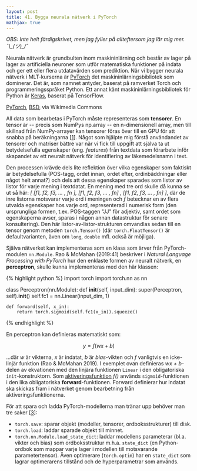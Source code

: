 ```yaml
---
layout: post
title: 41. Bygga neurala nätverk i PyTorch
mathjax: true
---
```


*OBS: Inte helt färdigskrivet, men jag fyller på allteftersom jag lär mig mer. ¯\\\_(ツ)\_/¯* 

Neurala nätverk är grundbulten inom maskininlärning och består av lager på lager av artificiella neuroner som utför matematiska funktioner på indata och ger ett eller flera utdatavärden som prediktion. När vi bygger neurala nätverk i MLT-kurserna är [PyTorch](https://pytorch.org/) det maskininlärningsbibliotek som dominerar. Det är, som namnet antyder, baserat på ramverket Torch och programmeringsspråket Python. Ett annat känt maskininlärningsbibliotek för Python är [Keras](https://keras.io/), baserat på TensorFlow.

<a href="https://commons.wikimedia.org/wiki/File:PyTorch_logo_black.svg">PyTorch</a>, <a href="http://opensource.org/licenses/bsd-license.php">BSD</a>, via Wikimedia Commons

All data som bearbetas i PyTorch måste representeras som **tensorer**. En tensor är -- precis som NumPys np.array -- en n-dimensionell array, men till skillnad från NumPy-arrayer kan tensorer föras över till en GPU för att snabba på beräkningarna [[1](https://pytorch.org/tutorials/beginner/pytorch_with_examples.html)]. Något som hjälpte mig förstå användandet av tensorer och matriser bättre var när vi fick till uppgift att själva ta ut betydelsefulla egenskaper (eng. *features*) från textdata som förarbete inför skapandet av ett neuralt nätverk för identifiering av läkemedelsnamn i text. 

Den processen krävde dels lite reflektion över vilka egenskaper som faktiskt är betydelsefulla (POS-tagg, ordet innan, ordet efter, ordinbäddningar eller något helt annat?) och dels att dessa egenskaper sparades som listor av listor för varje mening i textdatat. En mening med tre ord skulle då kunna se ut så här: *[ [f1, f2, f3, ... , fn ],  [f1, f2, f3, ... , fn] , [f1, f2, f3, ... , fn] ]*, där de inre listorna motsvarar varje ord i meningen och *f* betecknar en av flera utvalda egenskaper hos varje ord, representerad i numerisk form (den ursprungliga formen, t.ex. POS-taggen "JJ" för adjektiv, samt ordet som egenskaperna avser, sparas i någon annan datastruktur för senare konsultering). Den här listor-av-listor-strukturen omvandlas sedan till en tensor genom metoden `torch.Tensor()` (där `torch.FloatTensor()` är defaultvarianten, även om `long`, `double` mfl. också är möjliga).  

Själva nätverket kan implementeras som en klass som ärver från PyTorch-modulen `nn.Module`. Rao & McMahan (2019:41) beskriver i *Natural Language Processing with PyTorch* hur den enklaste formen av neuralt nätverk, en **perceptron**, skulle kunna implementeras med den här klassen:

{% highlight python %}
import torch
import torch.nn as nn

class Perceptron(nn.Module):
    def __init__(self, input_dim):
        super(Perceptron, self).__init__()
        self.fc1 = nn.Linear(input_dim, 1)

    def forward(self, x_in):
        return torch.sigmoid(self.fc1(x_in)).squeeze()
{% endhighlight %}

En perceptron kan definieras matematiskt som:

$$ y = f(wx + b) $$ 

...där *w* är vikterna, *x* är indatat, *b* är *bias*-vikten och *f* vanligtvis en icke-linjär funktion (Rao & McMahan 2019). I exemplet ovan definieras *wx + b*-delen av ekvationen med den linjära funktionen `Linear` i den obligatoriska `init`-konstruktorn. Som [aktiveringsfunktion](https://datatjej.github.io/Fram%C3%A5triktade-neurala-n%C3%A4tverk/) *f()* används `sigmoid`-funktionen i den lika obligatoriska **forward**-funktionen. Forward definierar hur indatat ska skickas fram i nätverket genom bearbetning från aktiveringsfunktionerna.

För att spara och ladda PyTorch-modellerna man tränar upp behöver man tre saker [[3](https://pytorch.org/tutorials/beginner/saving_loading_models.html)]:<br>
- `torch.save`: sparar objekt (modeller, tensorer, ordboksstrukturer) till disk.
- `torch.load`: laddar sparade objekt till minnet. 
- `torch.nn.Module.load_state_dict`: laddar modellens parameterar (bl.a. vikter och bias) som ordboksstruktur m.h.a. `state_dict` (en Python-ordbok som mappar varje lager i modellen till motsvarande parametertensor). Även optimerare (`torch.optim`) har en `state_dict` som lagrar optimerarens tillstånd och de hyperparametrar som används.

